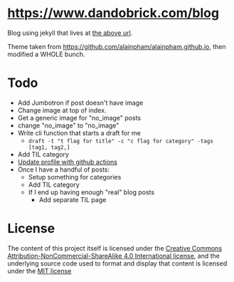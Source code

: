 # https://www.dandobrick.com/blog
Blog using jekyll that lives at [the above url](https://www.dandobrick.com/blog).

Theme taken from https://github.com/alainpham/alainpham.github.io, then modified a WHOLE bunch.

# Todo
- Add Jumbotron if post doesn't have image
- Change image at top of index.
- Get a generic image for "no_image" posts
- change "no_image" to "no_image"
- Write cli function that starts a draft for me
  - `draft -t "t flag for title" -c "c flag for category" -tags [tag1, tag2,]`
- Add TIL category
- [Update profile with github actions](https://simonwillison.net/2020/Jul/10/self-updating-profile-readme/)
- Once I have a handful of posts:
  - Setup something for categories
  - Add TIL category
  - If I end up having enough "real" blog posts
    - Add separate TIL page

# License
The content of this project itself is licensed under the [Creative Commons Attribution-NonCommercial-ShareAlike 4.0 International license](https://creativecommons.org/licenses/by-nc-sa/4.0/legalcode), and the underlying source code used to format and display that content is licensed under the [MIT license](https://github.com/DanDobrick/blog/blob/master/LICENSE)
